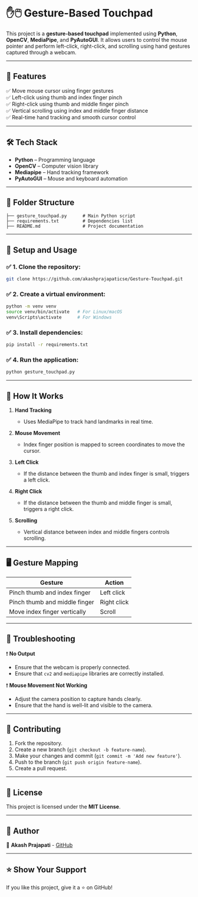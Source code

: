 # ✋🖱️ Gesture-Based Touchpad

This project is a **gesture-based touchpad** implemented using **Python**, **OpenCV**, **MediaPipe**, and **PyAutoGUI**. It allows users to control the mouse pointer and perform left-click, right-click, and scrolling using hand gestures captured through a webcam.

---

## 📌 **Features**
✅ Move mouse cursor using finger gestures  
✅ Left-click using thumb and index finger pinch  
✅ Right-click using thumb and middle finger pinch  
✅ Vertical scrolling using index and middle finger distance  
✅ Real-time hand tracking and smooth cursor control  

---

## 🛠️ **Tech Stack**
- **Python** – Programming language  
- **OpenCV** – Computer vision library  
- **Mediapipe** – Hand tracking framework  
- **PyAutoGUI** – Mouse and keyboard automation  

---

## 📂 **Folder Structure**
```
├── gesture_touchpad.py      # Main Python script
├── requirements.txt         # Dependencies list
├── README.md                # Project documentation
```

---

## 🚀 **Setup and Usage**
### ✅ **1. Clone the repository**:
```bash
git clone https://github.com/akashprajapaticse/Gesture-Touchpad.git
```

### ✅ **2. Create a virtual environment**:
```bash
python -m venv venv
source venv/bin/activate   # For Linux/macOS
venv\Scripts\activate      # For Windows
```

### ✅ **3. Install dependencies**:
```bash
pip install -r requirements.txt
```

### ✅ **4. Run the application**:
```bash
python gesture_touchpad.py
```

---

## 🎯 **How It Works**
1. **Hand Tracking**  
   - Uses MediaPipe to track hand landmarks in real time.  

2. **Mouse Movement**  
   - Index finger position is mapped to screen coordinates to move the cursor.  

3. **Left Click**  
   - If the distance between the thumb and index finger is small, triggers a left click.  

4. **Right Click**  
   - If the distance between the thumb and middle finger is small, triggers a right click.  

5. **Scrolling**  
   - Vertical distance between index and middle fingers controls scrolling.  

---

## 🖥️ **Gesture Mapping**
| Gesture | Action |
|---------|--------|
| Pinch thumb and index finger | Left click |
| Pinch thumb and middle finger | Right click |
| Move index finger vertically | Scroll |

---

## 🚦 **Troubleshooting**
❗ **No Output**  
- Ensure that the webcam is properly connected.  
- Ensure that `cv2` and `mediapipe` libraries are correctly installed.  

❗ **Mouse Movement Not Working**  
- Adjust the camera position to capture hands clearly.  
- Ensure that the hand is well-lit and visible to the camera.  

---

## 🌟 **Contributing**
1. Fork the repository.  
2. Create a new branch (`git checkout -b feature-name`).  
3. Make your changes and commit (`git commit -m 'Add new feature'`).  
4. Push to the branch (`git push origin feature-name`).  
5. Create a pull request.  

---

## 📜 **License**
This project is licensed under the **MIT License**.

---

## 👤 **Author**
👤 **Akash Prajapati** - [GitHub](https://github.com/akashprajapaticse)

---

## ⭐ **Show Your Support**
If you like this project, give it a ⭐ on GitHub!
